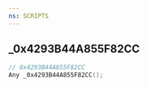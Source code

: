 ```yaml
---
ns: SCRIPTS
---
```

## _0x4293B44A855F82CC

```c
// 0x4293B44A855F82CC
Any _0x4293B44A855F82CC();
```

